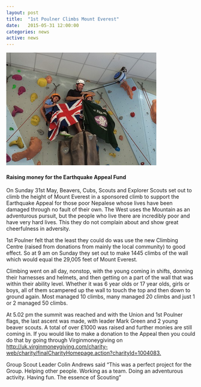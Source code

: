 ```yaml
---
layout: post
title:  "1st Poulner Climbs Mount Everest"
date:   2015-05-31 12:00:00
categories: news
active: news
---
```


<img class="img-responsive pull-right img-text" src="/img/news/climbForNepal.jpg" alt="Climb for Nepal">

<h4>Raising money for the Earthquake Appeal Fund</h4>

<p>On Sunday 31st May, Beavers, Cubs, Scouts and Explorer Scouts set out to climb the height of Mount Everest in a sponsored climb to support the Earthquake Appeal for those poor Nepalese whose lives have been damaged through no fault of their own.  The West uses the Mountain as an adventurous pursuit, but the people who live there are incredibly poor and have very hard lives.  This they do not complain about and show great cheerfulness in adversity.</p>

<p>1st Poulner felt that the least they could do was use the new Climbing Centre (raised from donations from mainly the local community) to good effect.  So at 9 am on Sunday they set out to make 1445 climbs of the wall which would equal the 29,005 feet of Mount Everest.</p>

<p>Climbing went on all day, nonstop, with the young coming in shifts, donning their harnesses and helmets, and then getting on a part of the wall that was within their ability level.  Whether it was 6 year olds or 17 year olds, girls or boys, all of them scampered up the wall to touch the top and then down to ground again.  Most managed 10 climbs, many managed 20 climbs and just 1 or 2 managed 50 climbs.</p>

<p>At 5.02 pm the summit was reached and with the Union and 1st Poulner flags, the last ascent was made, with leader Mark Green and 2 young beaver scouts.   A total of over £1000 was raised and further monies are still coming in.  If you would like to make a donation to the Appeal then you could do that by going through Virginmoneygiving  on  <A href="http://uk.virginmoneygiving.com/charity-web/charity/finalCharityHomepage.action?charityId=1004083">http://uk.virginmoneygiving.com/charity-web/charity/finalCharityHomepage.action?charityId=1004083.</a></p>

<p>Group Scout Leader Colin Andrews said “This was a perfect project for the Group.  Helping other people.  Working as a team. Doing an adventurous activity.  Having fun.  The essence of Scouting”</p>
